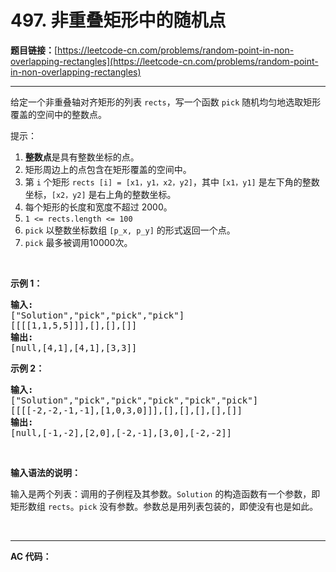 # 497. 非重叠矩形中的随机点

**题目链接：**[https://leetcode-cn.com/problems/random-point-in-non-overlapping-rectangles](https://leetcode-cn.com/problems/random-point-in-non-overlapping-rectangles)

---

<div class="content__1Y2H">
 <div class="notranslate">
  <p>给定一个非重叠轴对齐矩形的列表 <code>rects</code>，写一个函数 <code>pick</code> 随机均匀地选取矩形覆盖的空间中的整数点。</p> 
  <p>提示：</p> 
  <ol> 
   <li><strong>整数点</strong>是具有整数坐标的点。</li> 
   <li>矩形周边上的点包含在矩形覆盖的空间中。</li> 
   <li>第 <code>i</code> 个矩形 <code>rects [i] = [x1，y1，x2，y2]</code>，其中&nbsp;<code>[x1，y1]</code> 是左下角的整数坐标，<code>[x2，y2]</code> 是右上角的整数坐标。</li> 
   <li>每个矩形的长度和宽度不超过 2000。</li> 
   <li><code>1 &lt;= rects.length&nbsp;&lt;= 100</code></li> 
   <li><code>pick</code> 以整数坐标数组&nbsp;<code>[p_x, p_y]</code>&nbsp;的形式返回一个点。</li> 
   <li><code>pick</code> 最多被调用10000次。</li> 
  </ol> 
  <p>&nbsp;</p> 
  <p><strong>示例 1：</strong></p> 
  <pre class="language-text"><strong>输入: 
</strong>["Solution","pick","pick","pick"]
[[[[1,1,5,5]]],[],[],[]]
<strong>输出: 
</strong>[null,[4,1],[4,1],[3,3]]
</pre> 
  <p><strong>示例 2：</strong></p> 
  <pre class="language-text"><strong>输入: 
</strong>["Solution","pick","pick","pick","pick","pick"]
[[[[-2,-2,-1,-1],[1,0,3,0]]],[],[],[],[],[]]
<strong>输出: 
</strong>[null,[-1,-2],[2,0],[-2,-1],[3,0],[-2,-2]]</pre> 
  <p>&nbsp;</p> 
  <p><strong>输入语法的说明：</strong></p> 
  <p>输入是两个列表：调用的子例程及其参数。<code>Solution</code> 的构造函数有一个参数，即矩形数组 <code>rects</code>。<code>pick</code> 没有参数。参数总是用列表包装的，即使没有也是如此。</p> 
  <p>&nbsp;</p> 
 </div>
</div>

---

**AC 代码：**

```java

```